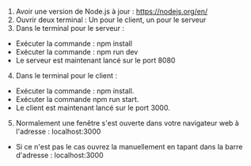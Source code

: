 1. Avoir une version de Node.js à jour : https://nodejs.org/en/
2. Ouvrir deux terminal : Un pour le client, un pour le serveur
3. Dans le terminal pour le serveur :
  * Exécuter la commande : npm install
  * Exécuter la commande : npm run dev
  * Le serveur est maintenant lancé sur le port 8080
4. Dans le terminal pour le client :
  * Exécuter la commande : npm install.
  * Exécuter la commande npm run start.
  * Le client est maintenant lancé sur le port 3000.
5. Normalement une fenêtre s'est ouverte dans votre navigateur web à l'adresse : localhost:3000
  * Si ce n'est pas le cas ouvrez la manuellement en tapant dans la barre d'adresse : localhost:3000
